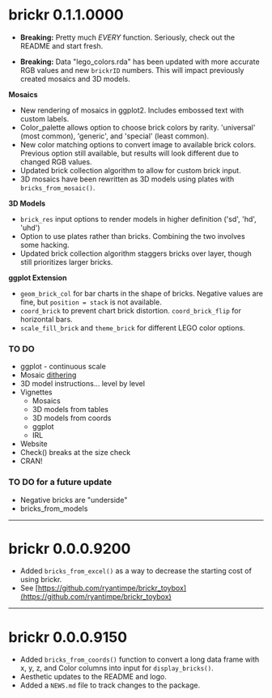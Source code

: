 # brickr 0.1.1.0000

* **Breaking:** Pretty much *EVERY* function. Seriously, check out the README and start fresh.

* **Breaking:** Data "lego_colors.rda" has been updated with more accurate RGB values and new `brickrID` numbers. This will impact previously created mosaics and 3D models.

**Mosaics**

* New rendering of mosaics in ggplot2. Includes embossed text with custom labels.
* Color_palette allows option to choose brick colors by rarity. 'universal' (most common), 'generic', and 'special' (least common).
* New color matching options to convert image to available brick colors. Previous option still available, but results will look different due to changed RGB values.
* Updated brick collection algorithm to allow for custom brick input.
* 3D mosaics have been rewritten as 3D models using plates with `bricks_from_mosaic()`.

**3D Models**

* `brick_res` input options to render models in higher definition ('sd', 'hd', 'uhd')
* Option to use plates rather than bricks. Combining the two involves some hacking.
* Updated brick collection algorithm staggers bricks over layer, though still prioritizes larger bricks.

**ggplot Extension**

* `geom_brick_col` for bar charts in the shape of bricks. Negative values are fine, but `position = stack` is not available.
* `coord_brick` to prevent chart brick distortion. `coord_brick_flip` for horizontal bars.
* `scale_fill_brick` and `theme_brick` for different LEGO color options.

### TO DO

* ggplot - continuous scale
* Mosaic [dithering](https://en.wikipedia.org/wiki/Floyd%E2%80%93Steinberg_dithering)
* 3D model instructions... level by level
* Vignettes
    - Mosaics
    - 3D models from tables
    - 3D models from coords
    - ggplot
    - IRL
* Website
* Check() breaks at the size check
* CRAN!

### TO DO for a future update 

* Negative bricks are "underside"
* bricks_from_models

----

# brickr 0.0.0.9200

* Added `bricks_from_excel()` as a way to decrease the starting cost of using brickr. 
* See [https://github.com/ryantimpe/brickr_toybox](https://github.com/ryantimpe/brickr_toybox)

----

# brickr 0.0.0.9150

* Added `bricks_from_coords()` function to convert a long data frame with x, y, z, and Color columns into input for `display_bricks()`.
* Aesthetic updates to the README and logo.
* Added a `NEWS.md` file to track changes to the package.
